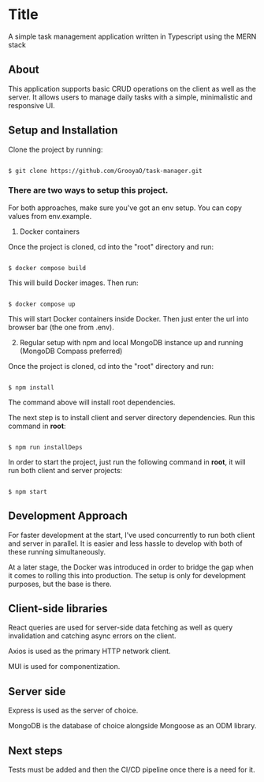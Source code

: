 
# Title

A simple task management application written in Typescript using the MERN stack

## About

This application supports basic CRUD operations on the client as well as the server. It allows users to manage daily tasks with a simple, minimalistic and responsive UI.

## Setup and Installation

Clone the project by running:

```

$ git clone https://github.com/GrooyaO/task-manager.git

```

### There are two ways to setup this project.

For both approaches, make sure you've got an env setup. You can copy values from env.example.

1. Docker containers

Once the project is cloned, cd into the "root" directory and run:

```

$ docker compose build

```

This will build Docker images. Then run:

```

$ docker compose up

```

This will start Docker containers inside Docker.
Then just enter the url into browser bar (the one from .env).

2. Regular setup with npm and local MongoDB instance up and running (MongoDB Compass preferred)

Once the project is cloned, cd into the "root" directory and run:

```

$ npm install

```

The command above will install root dependencies.

The next step is to install client and server directory dependencies. Run this command in **root**:

```

$ npm run installDeps

```

In order to start the project, just run the following command in **root**, it will run both client and server projects:

```

$ npm start

```

## Development Approach

For faster development at the start, I've used concurrently to run both client and server in parallel. It is easier and less hassle to develop with both of these running simultaneously.

At a later stage, the Docker was introduced in order to bridge the gap when it comes to rolling this into production. The setup is only for development purposes, but the base is there.

## Client-side libraries

React queries are used for server-side data fetching as well as query invalidation and catching async errors on the client.

Axios is used as the primary HTTP network client.

MUI is used for componentization.

## Server side

Express is used as the server of choice.

MongoDB is the database of choice alongside Mongoose as an ODM library.

## Next steps

Tests must be added and then the CI/CD pipeline once there is a need for it.
